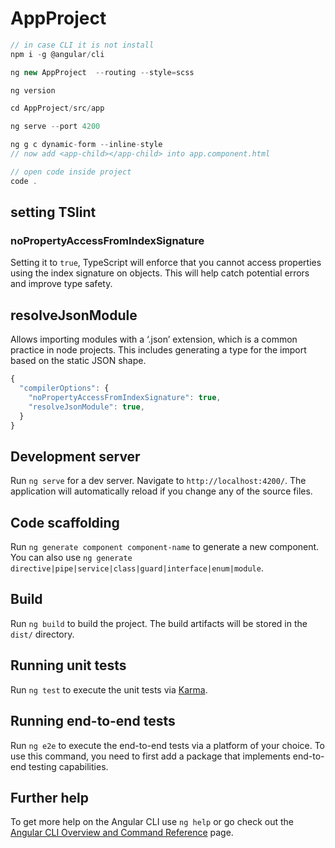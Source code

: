 # AppProject

```js
// in case CLI it is not install
npm i -g @angular/cli

ng new AppProject  --routing --style=scss

ng version

cd AppProject/src/app

ng serve --port 4200

ng g c dynamic-form --inline-style
// now add <app-child></app-child> into app.component.html 

// open code inside project
code .
```

## setting TSlint

### noPropertyAccessFromIndexSignature

Setting it to `true`, TypeScript will enforce that you cannot access properties using the index signature on objects. This will help catch potential errors and improve type safety.

## resolveJsonModule

Allows importing modules with a ‘.json’ extension, which is a common practice in node projects. This includes generating a type for the import based on the static JSON shape.

```js
{
  "compilerOptions": {
    "noPropertyAccessFromIndexSignature": true,
    "resolveJsonModule": true,
  }
}
```

## Development server

Run `ng serve` for a dev server. Navigate to `http://localhost:4200/`. The application will automatically reload if you change any of the source files.

## Code scaffolding

Run `ng generate component component-name` to generate a new component. You can also use `ng generate directive|pipe|service|class|guard|interface|enum|module`.

## Build

Run `ng build` to build the project. The build artifacts will be stored in the `dist/` directory.

## Running unit tests

Run `ng test` to execute the unit tests via [Karma](https://karma-runner.github.io).

## Running end-to-end tests

Run `ng e2e` to execute the end-to-end tests via a platform of your choice. To use this command, you need to first add a package that implements end-to-end testing capabilities.

## Further help

To get more help on the Angular CLI use `ng help` or go check out the [Angular CLI Overview and Command Reference](https://angular.io/cli) page.
